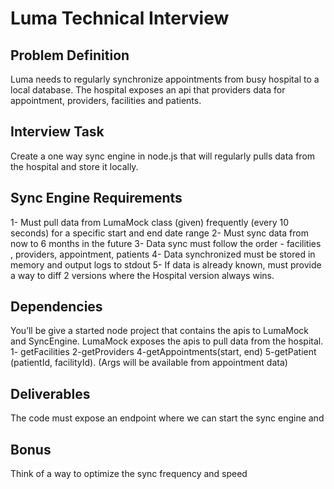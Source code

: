 # Luma Technical Interview 

## Problem Definition

Luma needs to regularly synchronize appointments from busy hospital to a local database. The hospital exposes an api that providers data for appointment, providers, facilities and patients.

## Interview Task

Create a one way sync engine in node.js that will regularly pulls  data from the hospital and store it locally.  


## Sync Engine Requirements

1- Must pull data from LumaMock class (given) frequently (every 10 seconds) for a specific start and end date range
2- Must sync data from now to 6 months in the future
3- Data sync must follow the order - facilities , providers, appointment, patients
4- Data synchronized must be stored in memory and output logs to stdout 
5- If data is already known, must provide a way to diff 2 versions where the Hospital version always wins. 

## Dependencies

You’ll be give a started node project that contains the apis to LumaMock and SyncEngine.
LumaMock exposes the apis to pull data from the hospital.
1- getFacilities
2-getProviders
4-getAppointments(start, end)
5-getPatient (patientId, facilityId). (Args will be available from appointment data)


## Deliverables

The code must expose an endpoint where we can start the sync engine and 

## Bonus

Think of a way to optimize the sync frequency and speed
